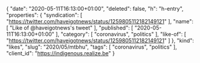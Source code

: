 {
  "date": "2020-05-11T16:13:00+01:00",
  "deleted": false,
  "h": "h-entry",
  "properties": {
    "syndication": [
      "https://twitter.com/haveigotnews/status/1259805112182149121"
    ],
    "name": [
      "Like of @haveigotnews's tweet"
    ],
    "published": [
      "2020-05-11T16:13:00+01:00"
    ],
    "category": [
      "coronavirus",
      "politics"
    ],
    "like-of": [
      "https://twitter.com/haveigotnews/status/1259805112182149121"
    ]
  },
  "kind": "likes",
  "slug": "2020/05/mtbhu",
  "tags": [
    "coronavirus",
    "politics"
  ],
  "client_id": "https://indigenous.realize.be"
}
